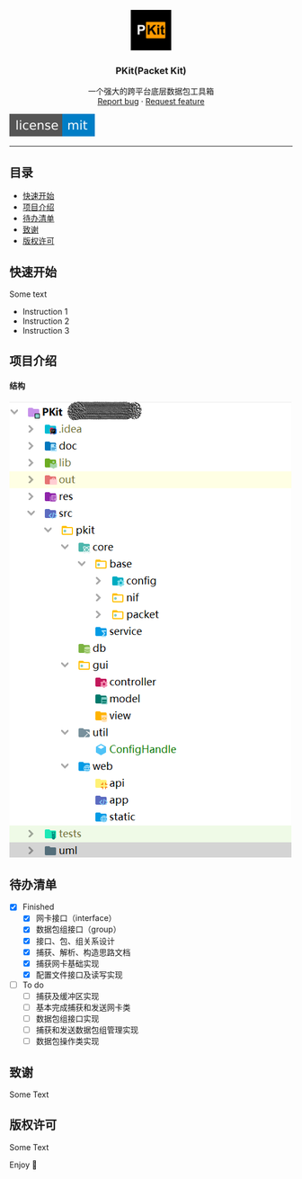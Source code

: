 
<p align="center">
  <a href="https://github.com/1uvu/pkit" target="_blank">
    <img src="./res/logo.png" alt="Packet Kit Logo" width=72 height=72>
  </a>
  <h3 align="center">PKit(Packet Kit)</h3>
  <p align="center">
    一个强大的跨平台底层数据包工具箱
    <br>
    <a href="https://github.com/1uvu/pkit/issues/new?template=bug.md">Report bug</a>
    ·
    <a href="https://github.com/1uvu/pkit/issues/new?template=feature.md&labels=feature">Request feature</a>
  </p></p>


[![License](res/README.assets/_license-mit-blue.svg)](https://opensource.org/licenses/MIT)

---

## 目录

- [快速开始](#快速开始)
- [项目介绍](#项目介绍)
- [待办清单](#待办清单)
- [致谢](#致谢)
- [版权许可](#版权许可)

## 快速开始

Some text

- Instruction 1
- Instruction 2
- Instruction 3

## 项目介绍

#### 结构

![image-20200329164426620](res/README.assets/proj-struct.png)



## 待办清单

- [x] Finished
  - [x] 网卡接口（interface）
  - [x] 数据包组接口（group）
  - [x] 接口、包、组关系设计
  - [x] 捕获、解析、构造思路文档
  - [x] 捕获网卡基础实现
  - [x] 配置文件接口及读写实现
- [ ] To do
  - [ ] 捕获及缓冲区实现
  - [ ] 基本完成捕获和发送网卡类
  - [ ] 数据包组接口实现
  - [ ] 捕获和发送数据包组管理实现
  - [ ] 数据包操作类实现

## 致谢

Some Text

## 版权许可

Some Text

Enjoy :metal: